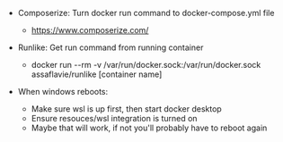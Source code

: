 * Composerize: Turn docker run command to docker-compose.yml file
    * https://www.composerize.com/
    
* Runlike: Get run command from running container
    * docker run --rm -v /var/run/docker.sock:/var/run/docker.sock assaflavie/runlike [container name]
 

* When windows reboots:
   * Make sure wsl is up first, then start docker desktop
   * Ensure resouces/wsl integration is turned on
   * Maybe that will work, if not you'll probably have to reboot again
